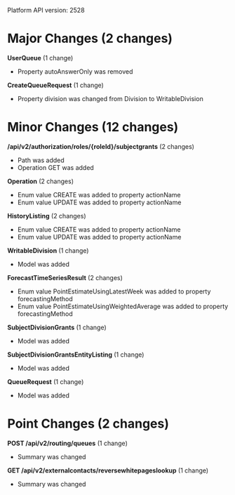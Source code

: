 Platform API version: 2528


# Major Changes (2 changes)

**UserQueue** (1 change)

* Property autoAnswerOnly was removed

**CreateQueueRequest** (1 change)

* Property division was changed from Division to WritableDivision


# Minor Changes (12 changes)

**/api/v2/authorization/roles/{roleId}/subjectgrants** (2 changes)

* Path was added
* Operation GET was added

**Operation** (2 changes)

* Enum value CREATE was added to property actionName
* Enum value UPDATE was added to property actionName

**HistoryListing** (2 changes)

* Enum value CREATE was added to property actionName
* Enum value UPDATE was added to property actionName

**WritableDivision** (1 change)

* Model was added

**ForecastTimeSeriesResult** (2 changes)

* Enum value PointEstimateUsingLatestWeek was added to property forecastingMethod
* Enum value PointEstimateUsingWeightedAverage was added to property forecastingMethod

**SubjectDivisionGrants** (1 change)

* Model was added

**SubjectDivisionGrantsEntityListing** (1 change)

* Model was added

**QueueRequest** (1 change)

* Model was added


# Point Changes (2 changes)

**POST /api/v2/routing/queues** (1 change)

* Summary was changed

**GET /api/v2/externalcontacts/reversewhitepageslookup** (1 change)

* Summary was changed
